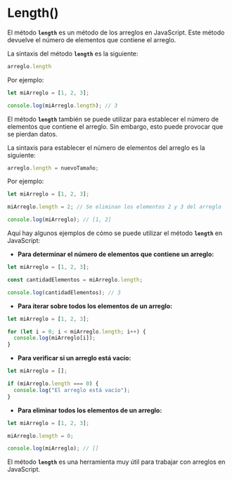 # Length()

El método **`length`** es un método de los arreglos en JavaScript. Este método devuelve el número de elementos que contiene el arreglo.

La sintaxis del método **`length`** es la siguiente:

```javascript
arreglo.length
```

Por ejemplo:

```javascript
let miArreglo = [1, 2, 3];

console.log(miArreglo.length); // 3
```

El método **`length`** también se puede utilizar para establecer el número de elementos que contiene el arreglo. Sin embargo, esto puede provocar que se pierdan datos.

La sintaxis para establecer el número de elementos del arreglo es la siguiente:

```javascript
arreglo.length = nuevoTamaño;
```

Por ejemplo:

```javascript
let miArreglo = [1, 2, 3];

miArreglo.length = 2; // Se eliminan los elementos 2 y 3 del arreglo

console.log(miArreglo); // [1, 2]
```

Aquí hay algunos ejemplos de cómo se puede utilizar el método **`length`** en JavaScript:

* **Para determinar el número de elementos que contiene un arreglo:**

```javascript
let miArreglo = [1, 2, 3];

const cantidadElementos = miArreglo.length;

console.log(cantidadElementos); // 3
```

* **Para iterar sobre todos los elementos de un arreglo:**

```javascript
let miArreglo = [1, 2, 3];

for (let i = 0; i < miArreglo.length; i++) {
  console.log(miArreglo[i]);
}
```

* **Para verificar si un arreglo está vacío:**

```javascript
let miArreglo = [];

if (miArreglo.length === 0) {
  console.log("El arreglo está vacío");
}
```

* **Para eliminar todos los elementos de un arreglo:**

```javascript
let miArreglo = [1, 2, 3];

miArreglo.length = 0;

console.log(miArreglo); // []
```

El método **`length`** es una herramienta muy útil para trabajar con arreglos en JavaScript.